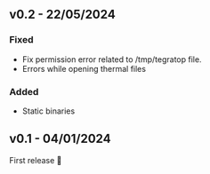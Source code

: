 ## v0.2 - 22/05/2024

### Fixed

- Fix permission error related to /tmp/tegratop file.
- Errors while opening thermal files

### Added

- Static binaries

## v0.1 - 04/01/2024

First release 🎉
